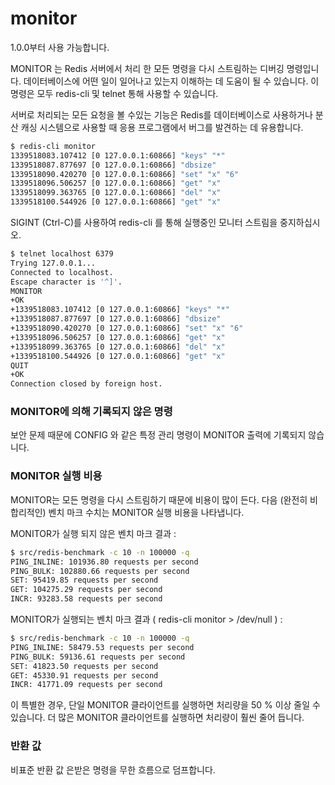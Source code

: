 # monitor
1.0.0부터 사용 가능합니다.

MONITOR 는 Redis 서버에서 처리 한 모든 명령을 다시 스트림하는 디버깅 명령입니다. 
데이터베이스에 어떤 일이 일어나고 있는지 이해하는 데 도움이 될 수 있습니다. 
이 명령은 모두 redis-cli 및 telnet 통해 사용할 수 있습니다.

서버로 처리되는 모든 요청을 볼 수있는 기능은 Redis를 데이터베이스로 사용하거나 
분산 캐싱 시스템으로 사용할 때 응용 프로그램에서 버그를 발견하는 데 유용합니다.

```sh
$ redis-cli monitor
1339518083.107412 [0 127.0.0.1:60866] "keys" "*"
1339518087.877697 [0 127.0.0.1:60866] "dbsize"
1339518090.420270 [0 127.0.0.1:60866] "set" "x" "6"
1339518096.506257 [0 127.0.0.1:60866] "get" "x"
1339518099.363765 [0 127.0.0.1:60866] "del" "x"
1339518100.544926 [0 127.0.0.1:60866] "get" "x"
```

SIGINT (Ctrl-C)를 사용하여 redis-cli 를 통해 실행중인 모니터 스트림을 중지하십시오.

```sh
$ telnet localhost 6379
Trying 127.0.0.1...
Connected to localhost.
Escape character is '^]'.
MONITOR
+OK
+1339518083.107412 [0 127.0.0.1:60866] "keys" "*"
+1339518087.877697 [0 127.0.0.1:60866] "dbsize"
+1339518090.420270 [0 127.0.0.1:60866] "set" "x" "6"
+1339518096.506257 [0 127.0.0.1:60866] "get" "x"
+1339518099.363765 [0 127.0.0.1:60866] "del" "x"
+1339518100.544926 [0 127.0.0.1:60866] "get" "x"
QUIT
+OK
Connection closed by foreign host.
```


### MONITOR에 의해 기록되지 않은 명령
보안 문제 때문에 CONFIG 와 같은 특정 관리 명령이 MONITOR 출력에 기록되지 않습니다.

### MONITOR 실행 비용
MONITOR는 모든 명령을 다시 스트림하기 때문에 비용이 많이 든다. 
다음 (완전히 비합리적인) 벤치 마크 수치는 MONITOR 실행 비용을 나타냅니다.

MONITOR가 실행 되지 않은 벤치 마크 결과 :
```sh
$ src/redis-benchmark -c 10 -n 100000 -q
PING_INLINE: 101936.80 requests per second
PING_BULK: 102880.66 requests per second
SET: 95419.85 requests per second
GET: 104275.29 requests per second
INCR: 93283.58 requests per second
```


MONITOR가 실행되는 벤치 마크 결과 ( redis-cli monitor > /dev/null ) :
```sh
$ src/redis-benchmark -c 10 -n 100000 -q
PING_INLINE: 58479.53 requests per second
PING_BULK: 59136.61 requests per second
SET: 41823.50 requests per second
GET: 45330.91 requests per second
INCR: 41771.09 requests per second
```

이 특별한 경우, 단일 MONITOR 클라이언트를 실행하면 처리량을 50 % 이상 줄일 수 있습니다. 
더 많은 MONITOR 클라이언트를 실행하면 처리량이 훨씬 줄어 듭니다.

### 반환 값
비표준 반환 값 은받은 명령을 무한 흐름으로 덤프합니다.
